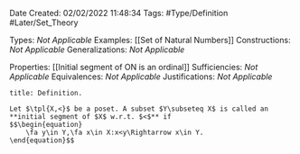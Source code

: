 <div class="topSpace"></div>

Date Created: 02/02/2022 11:48:34
Tags: #Type/Definition #Later/Set_Theory

Types: _Not Applicable_
Examples: [[Set of Natural Numbers]]
Constructions: _Not Applicable_
Generalizations: _Not Applicable_

Properties: [[Initial segment of ON is an ordinal]]
Sufficiencies: _Not Applicable_
Equivalences: _Not Applicable_
Justifications: _Not Applicable_

``` ad-Definition
title: Definition.

Let $\tpl{X,<}$ be a poset. A subset $Y\subseteq X$ is called an **initial segment of $X$ w.r.t. $<$** if
$$\begin{equation}
    \fa y\in Y,\fa x\in X:x<y\Rightarrow x\in Y.
\end{equation}$$

```
